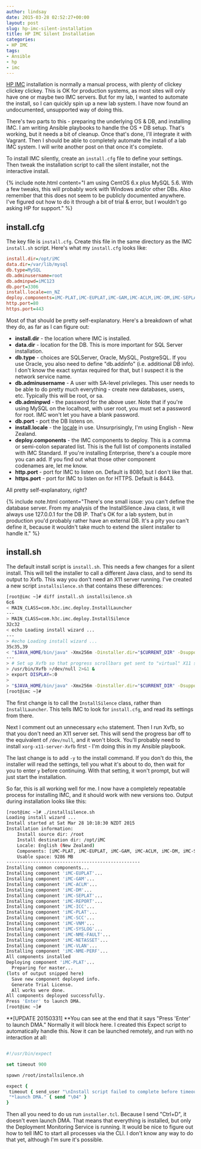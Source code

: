 ```yaml
---
author: lindsay
date: 2015-03-28 02:52:27+00:00
layout: post
slug: hp-imc-silent-installation
title: HP IMC Silent Installation
categories:
- HP IMC
tags:
- Ansible
- hp
- imc
---
```


[HP IMC](https://www.hpe.com/networking/imc) installation is normally a manual process, with plenty of clickey clickey clickey. This is OK for production systems, as most sites will only have one or maybe two IMC servers. But for my lab, I wanted to automate the install, so I can quickly spin up a new lab system. I have now found an undocumented, unsupported way of doing this.

There's two parts to this - preparing the underlying OS & DB, and installing IMC. I am writing Ansible playbooks to handle the OS + DB setup. That's working, but it needs a bit of cleanup. Once that's done, I'll integrate it with Vagrant. Then I should be able to completely automate the install of a lab IMC system. I will write another post on that once it's complete.

To install IMC silently, create an `install.cfg` file to define your settings. Then tweak the installation script to call the silent installer, not the interactive install.

{% include note.html content="I am using CentOS 6.x plus MySQL 5.6. With a few tweaks, this will probably work with Windows and/or other DBs. Also remember that this does not seem to be publicly documented anywhere. I've figured out how to do it through a bit of trial & error, but I wouldn't go asking HP for support." %}

## install.cfg

The key file is `install.cfg`. Create this file in the same directory as the IMC `install.sh` script. Here's what my `install.cfg` looks like:

```ini
install.dir=/opt/iMC
data.dir=/var/lib/mysql
db.type=MySQL
db.adminusername=root
db.adminpwd=iMC123
db.port=3306
install.locale=en_NZ
deploy.components=iMC-PLAT,iMC-EUPLAT,iMC-GAM,iMC-ACLM,iMC-DM,iMC-SEPLAT,iMC-REPORT,iMC-ICC,iMC-SCC,iMC-VNM,iMC-SYSLOG,iMC-NME-FAULT,iMC-NETASSET,iMC-VLAN,iMC-NME-PERF
http.port=80
https.port=443
```

Most of that should be pretty self-explanatory. Here's a breakdown of what they do, as far as I can figure out:

* **install.dir** - the location where IMC is installed.
* **data.dir** - location for the DB. This is more important for SQL Server installation.
* **db.type** - choices are SQLServer, Oracle, MySQL, PostgreSQL. If you use Oracle, you also need to define "db.addinfo" (i.e. additional DB info). I don't know the exact syntax required for that, but I suspect it is the network service name.
* **db.adminusername** - A user with SA-level privileges. This user needs to be able to do pretty much everything - create new databases, users, etc. Typically this will be root, or sa.
* **db.adminpwd** - the password for the above user. Note that if you're using MySQL on the localhost, with user root, you must set a password for root. IMC won't let you have a blank password.
* **db.port** - port the DB listens on.
* **install.locale** - the [locale](https://en.wikipedia.org/wiki/Locale) in use. Unsurprisingly, I'm using English - New Zealand.
* **deploy.components** - the IMC components to deploy. This is a comma or semi-colon separated list. This is the full list of components installed with IMC Standard. If you're installing Enterprise, there's a couple more you can add. If you find out what those other component codenames are, let me know.
* **http.port** - port for IMC to listen on. Default is 8080, but I don't like that.
* **https.port** - port for IMC to listen on for HTTPS. Default is 8443.

All pretty self-explanatory, right?

{% include note.html content="There's one small issue: you can't define the database server. From my analysis of the InstallSilence Java class, it will always use 127.0.0.1 for the DB IP. That's OK for a lab system, but in production you'd probably rather have an external DB. It's a pity you can't define it, because it wouldn't take much to extend the silent installer to handle it." %}

## install.sh

The default install script is `install.sh`. This needs a few changes for a silent install. This will tell the installer to call a different Java class, and to send its output to Xvfb. This way you don't need an X11 server running. I've created a new script `installsilence.sh` that contains these differences:

```bash
[root@imc ~]# diff install.sh installsilence.sh
6c6
< MAIN_CLASS=com.h3c.imc.deploy.InstallLauncher
---
> MAIN_CLASS=com.h3c.imc.deploy.InstallSilence
32c32
< echo Loading install wizard ...
---
> #echo Loading install wizard ...
35c35,39
< "$JAVA_HOME/bin/java" -Xmx256m -Dinstaller.dir="$CURRENT_DIR" -DsupportedLocales="$INSTALL_LANG" -Dedition=STANDARD -Dcompany.flag=HP -D3CProductNumber=JG747AAE -DskipVmCheck=true -cp "$JAVA_CLASSPATH" "$MAIN_CLASS"
---
> # Set up Xvfb so that progress scrollbars get sent to "virtual" X11 server
> /usr/bin/Xvfb >/dev/null 2>&1 &
> export DISPLAY=:0
>
> "$JAVA_HOME/bin/java" -Xmx256m -Dinstaller.dir="$CURRENT_DIR" -DsupportedLocales="$INSTALL_LANG" -Dedition=STANDARD -Dcompany.flag=HP -D3CProductNumber=JG747AAE -DskipVmCheck=true -cp "$JAVA_CLASSPATH" "$MAIN_CLASS" -y
[root@imc ~]#
```

The first change is to call the `InstallSilence` class, rather than `InstallLauncher`. This tells IMC to look for `install.cfg`, and read its settings from there.

Next I comment out an unnecessary `echo` statement. Then I run Xvfb, so that you don't need an X11 server set. This will send the progress bar off to the equivalent of `/dev/null`, and it won't block. You'll probably need to install `xorg-x11-server-Xvfb` first - I'm doing this in my Ansible playbook.

The last change is to add `-y` to the install command. If you don't do this, the installer will read the settings, tell you what it's about to do, then wait for you to enter `y` before continuing. With that setting, it won't prompt, but will just start the installation.

So far, this is all working well for me. I now have a completely repeatable process for installing IMC, and it should work with new versions too. Output during installation looks like this:

```bash
[root@imc ~]# ./installsilence.sh
Loading install wizard ...
Install started at Sat Mar 28 10:18:30 NZDT 2015
Installation information:
    Install source dir: /root
    Install destination dir: /opt/iMC
    Locale: English (New Zealand)
    Components: [iMC-PLAT, iMC-EUPLAT, iMC-GAM, iMC-ACLM, iMC-DM, iMC-SEPLAT, iMC-REPORT, iMC-ICC, iMC-SCC, iMC-VNM, iMC-SYSLOG, iMC-NME-FAULT, iMC-NETASSET, iMC-VLAN, iMC-NME-PERF]
    Usable space: 9286 MB
--------------------------------------------------
Installing common components...
Installing component 'iMC-EUPLAT'...
Installing component 'iMC-GAM'...
Installing component 'iMC-ACLM'...
Installing component 'iMC-DM'...
Installing component 'iMC-SEPLAT'...
Installing component 'iMC-REPORT'...
Installing component 'iMC-ICC'...
Installing component 'iMC-PLAT'...
Installing component 'iMC-SCC'...
Installing component 'iMC-VNM'...
Installing component 'iMC-SYSLOG'...
Installing component 'iMC-NME-FAULT'...
Installing component 'iMC-NETASSET'...
Installing component 'iMC-VLAN'...
Installing component 'iMC-NME-PERF'...
All components installed
Deploying component 'iMC-PLAT'...
  Preparing for master...
(lots of output snipped here)
  Save new component deployed info.
  Generate Trial License.
  All works were done.
All components deployed successfully.
Press 'Enter' to launch DMA.
[root@imc ~]#
```

**[UPDATE 20150331] **You can see at the end that it says "Press 'Enter' to launch DMA." Normally it will block here. I created this Expect script to automatically handle this. Now it can be launched remotely, and run with no interaction at all:

```tcl

#!/usr/bin/expect

set timeout 900

spawn /root/installsilence.sh

expect {
 timeout { send_user "\nInstall script failed to complete before timeout\n"; exit 1 }
 "*launch DMA." { send "\04" }
}
```

Then all you need to do us run `installer.tcl`. Because I send "Ctrl+D", it doesn't even launch DMA. That means that everything is installed, but only the Deployment Monitoring Service is running. It would be nice to figure out how to tell IMC to start all processes via the CLI. I don't know any way to do that yet, although I'm sure it's possible.
